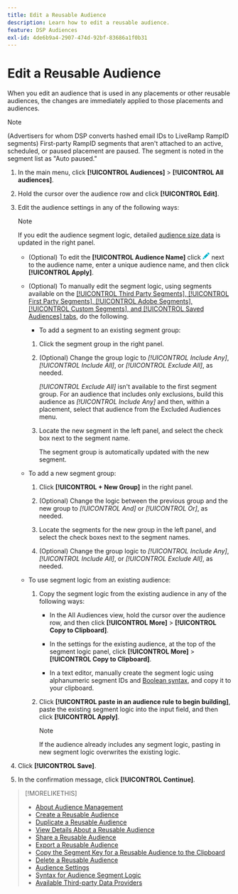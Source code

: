 ```yaml
---
title: Edit a Reusable Audience
description: Learn how to edit a reusable audience.
feature: DSP Audiences
exl-id: 4de6b9a4-2907-474d-92bf-83686a1f0b31
---
```

# Edit a Reusable Audience

When you edit an audience that is used in any placements or other reusable audiences, the changes are immediately applied to those placements and audiences.<!-- verify -->

>[!NOTE]
>
>(Advertisers for whom DSP converts hashed email IDs to LiveRamp RampID segments) First-party RampID segments that aren't attached to an active, scheduled, or paused placement are paused. The segment is noted in the segment list as "Auto paused."

1. In the main menu, click **[!UICONTROL Audiences]** > **[!UICONTROL All audiences]**.

1. Hold the cursor over the audience row and click **[!UICONTROL Edit]**.

1. Edit the audience settings in any of the following ways:

    >[!NOTE]
    >
    >If you edit the audience segment logic, detailed [audience size data](audience-about.md) is updated in the right panel.

   * (Optional) To edit the **[!UICONTROL Audience Name]** click ![Edit](/help/dsp/assets/edit.png) next to the audience name, enter a unique audience name, and then click **[!UICONTROL Apply]**.

   * (Optional) To manually edit the segment logic, using segments available on the [[!UICONTROL Third Party Segments], [!UICONTROL First Party Segments], [!UICONTROL Adobe Segments], [!UICONTROL Custom Segments], and [!UICONTROL Saved Audiences] tabs](audience-settings.md), do the following.

     * To add a segment to an existing segment group:

      1. Click the segment group in the right panel.

      1. (Optional) Change the group logic to *[!UICONTROL Include Any]*, *[!UICONTROL Include All]*, or *[!UICONTROL Exclude All]*, as needed.

         *[!UICONTROL Exclude All]* isn't available to the first segment group. For an audience that includes only exclusions, build this audience as *[!UICONTROL Include Any]* and then, within a placement, select that audience from the Excluded Audiences menu.

      1. Locate the new segment in the left panel, and select the check box next to the segment name.

         The segment group is automatically updated with the new segment.

    * To add a new segment group:

      1. Click **[!UICONTROL + New Group]** in the right panel.

      1. (Optional) Change the logic between the previous group and the new group to *[!UICONTROL And]* or *[!UICONTROL Or]*, as needed.

      1. Locate the segments for the new group in the left panel, and select the check boxes next to the segment names.

      1. (Optional) Change the group logic to *[!UICONTROL Include Any]*, *[!UICONTROL Include All]*, or *[!UICONTROL Exclude All]*, as needed.

   * To use segment logic from an existing audience:

     1. Copy the segment logic from the existing audience in any of the following ways:

        * In the All Audiences view, hold the cursor over the audience row, and then click **[!UICONTROL More]** > **[!UICONTROL Copy to Clipboard]**.

        * In the settings for the existing audience, at the top of the segment logic panel, click **[!UICONTROL More]** > **[!UICONTROL Copy to Clipboard]**.

        * In a text editor, manually create the segment logic using alphanumeric segment IDs and [Boolean syntax](audience-segment-logic-syntax.md), and copy it to your clipboard.

     1. Click **[!UICONTROL paste in an audience rule to begin building]**, paste the existing segment logic into the input field, and then click **[!UICONTROL Apply]**.

         >[!NOTE]
         >
         >If the audience already includes any segment logic, pasting in new segment logic overwrites the existing logic.

1. Click **[!UICONTROL Save]**.

1. In the confirmation message, click **[!UICONTROL Continue]**.

>[!MORELIKETHIS]
>
>* [About Audience Management](audience-about.md)
>* [Create a Reusable Audience](reusable-audience-create.md)
>* [Duplicate a Reusable Audience](reusable-audience-duplicate.md)
>* [View Details About a Reusable Audience](reusable-audience-view-details.md)
>* [Share a Reusable Audience](reusable-audience-share.md)
>* [Export a Reusable Audience](reusable-audience-export.md)
>* [Copy the Segment Key for a Reusable Audience to the Clipboard](reusable-audience-clipboard.md)
>* [Delete a Reusable Audience](reusable-audience-delete.md)
>* [Audience Settings](audience-settings.md)
>* [Syntax for Audience Segment Logic](audience-segment-logic-syntax.md)
>* [Available Third-party Data Providers](third-party-data-providers.md)
